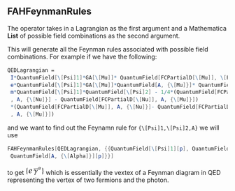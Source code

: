 ## FAHFeynmanRules

The operator takes in a Lagrangian as the first argument and a Mathematica **List** of possible field combinations as the second argument.

This will generate all the Feynman rules associated with possible field combinations. For example if we have the following:

```Mathematica
QEDLagrangian = 
 I*QuantumField[\[Psi]1]*GA[\[Mu]]* QuantumField[FCPartialD[\[Mu]], \[Psi]2] + 
 e*QuantumField[\[Psi]1]*GA[\[Mu]]*QuantumField[A, {\[Mu]}]* QuantumField[[Psi]2] - 
 m*QuantumField[\[Psi]1]*QuantumField[\[Psi]2] - 1/4*(QuantumField[FCPartialD[\[Mu]]
 , A, {\[Nu]}] - QuantumField[FCPartialD[\[Nu]], A, {\[Mu]}])
 *(QuantumField[FCPartialD[\[Mu]], A, {\[Nu]}]- QuantumField[FCPartialD[\[Nu]]
 , A, {\[Mu]}])
```

and we want to find out the Feynamn rule for `{\[Psi]1,\[Psi]2,A}` we will use 

```Mathematica
FAHFeynmanRules[QEDLagrangian, {{QuantumField[\[Psi]1][p], QuantumField[\[Psi]2][p],
 QuantumField[A, {\[Alpha]}][p]}}]
```

to get ![](FAHFeynRules1.png) which is essentially the vextex of a Feynman diagram in QED representing the vertex of two fermions and the photon.


